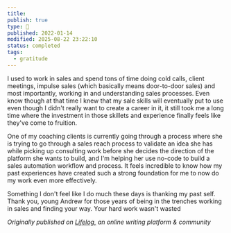 ```yaml
---
title:
publish: true
type: 🌳
published: 2022-01-14
modified: 2025-08-22 23:22:10
status: completed
tags:
  - gratitude
---
```

 I used to work in sales and spend tons of time doing cold calls, client meetings, impulse sales (which basically means door-to-door sales) and most importantly, working in and understanding sales processes. Even know though at that time I knew that my sale skills will eventually put to use even though I didn't really want to create a career in it, it still took me a long time where the investment in those skillets and experience finally feels like they've come to fruition. 

One of my coaching clients is currently going through a process where she is trying to go through a sales reach process to validate an idea she has while picking up consulting work before she decides the direction of the platform she wants to build, and I'm helping her use no-code to build a sales automation workflow and process. It feels incredible to know how my past experiences have created such a strong foundation for me to now do my work even more effectively. 

Something I don't feel like I do much these days is thanking my past self. 
Thank you, young Andrew for those years of being in the trenches working in sales and finding your way. Your hard work wasn't wasted

*Originally published on [Lifelog,](https://golifelog.com/) an online writing platform & community*